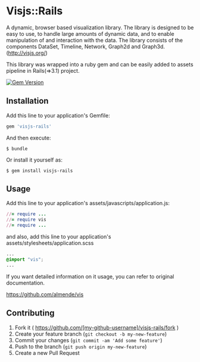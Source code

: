 # Visjs::Rails

A dynamic, browser based visualization library. The library is designed to be easy to use, to handle large amounts of dynamic data, and to enable manipulation of and interaction with the data. The library consists of the components DataSet, Timeline, Network, Graph2d and Graph3d. (http://visjs.org/)

This library was wrapped into a ruby gem and can be easily added to assets pipeline in Rails(=>3.1) project.

[![Gem Version](https://badge.fury.io/rb/visjs-rails.svg)](http://badge.fury.io/rb/visjs-rails)

## Installation

Add this line to your application's Gemfile:

```ruby
gem 'visjs-rails'
```

And then execute:

    $ bundle

Or install it yourself as:

    $ gem install visjs-rails

## Usage

Add this line to your application's assets/javascripts/application.js:

```ruby
//= require ...
//= require vis
//= require ...
```

and also, add this line to your application's assets/stylesheets/application.scss

```css
...
@import "vis";
...
```

If you want detailed information on it usage, you can refer to original documentation.

https://github.com/almende/vis



## Contributing

1. Fork it ( https://github.com/[my-github-username]/visjs-rails/fork )
2. Create your feature branch (`git checkout -b my-new-feature`)
3. Commit your changes (`git commit -am 'Add some feature'`)
4. Push to the branch (`git push origin my-new-feature`)
5. Create a new Pull Request
